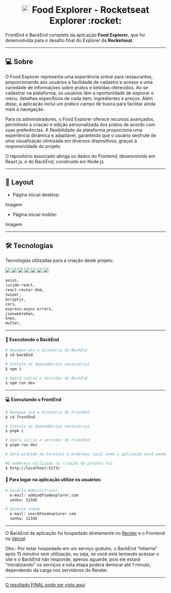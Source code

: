 <p align="center">
  <h1 align="center"><img src="https://food-explorer-phi.vercel.app/assets/logo-AgsKAfyZ.svg" width="25px"> Food Explorer - Rocketseat Explorer :rocket:</h1>
</p>

FrontEnd e BackEnd completo da aplicação <strong>Food Explorer</strong>, que foi desenvolvida para o desafio final do Explorer da <strong>Rocketseat</strong>.

___

## 💻 Sobre
O Food Explorer representa uma experiência online para restaurantes, proporcionando aos usuários a facilidade de cadastro e acesso a uma variedade de informações sobre pratos e bebidas oferecidos. Ao se cadastrar na plataforma, os usuários têm a oportunidade de explorar o menu, detalhes específicos de cada item, ingredientes e preços. Além disso, a aplicação inclui um prático campo de busca para facilitar ainda mais a navegação.

Para os administradores, o Food Explorer oferece recursos avançados, permitindo a criação e edição personalizada dos pratos de acordo com suas preferências. A flexibilidade da plataforma proporciona uma experiência dinâmica e adaptável, garantindo que o usuário desfrute de uma visualização otimizada em diversos dispositivos, graças à responsividade do projeto.

O repositório associado abriga os dados do Frontend, desenvolvido em React.js, e do BackEnd, construído em Node.js.

___

## 🎨 Layout
 - Página inicial desktop:

Imagem
 
 - Página inicial mobile:

Imagem
___

## 🛠 Tecnologias

Tecnologias utilizadas para a criação deste projeto:

<a href="https://pt-br.react.dev/" target="_blank"><img src="https://skillicons.dev/icons?i=react"/></a>
<a href="https://nodejs.org/en/" target="_blank"><img src="https://skillicons.dev/icons?i=nodejs"/></a>
<a href="https://pnpm.io/pt/" target="_blank"><img src="https://skillicons.dev/icons?i=pnpm"/></a>
<a href="https://vitejs.dev/" target="_blank"><img src="https://skillicons.dev/icons?i=vite"/></a>
<a href="https://expressjs.com" target="_blank"><img src="https://skillicons.dev/icons?i=express"/></a>
<a href="https://www.sqlite.org/" target="_blank"><img src="https://skillicons.dev/icons?i=sqlite"/></a>
<a href="https://styled-components.com/" target="_blank"><img src="https://skillicons.dev/icons?i=styledcomponents"/></a>

```bash
axios,
lucide-react,
react-router-dom,
swiper,
bcryptjs,
cors,
express-async-errors,
jsonwebtoken,
knex,
multer,
```

___

#### 🚧 Executando o BackEnd
```bash
# Navegue até o diretório do BackEnd
$ cd backEnd

# Instale as dependências necessárias
$ npm i

# Agora inicie o servidor do BackEnd
$ npm run dev
```
___

#### 💻 Executando o FrontEnd
```bash
# Navegue até o diretório do FrontEnd
$ cd frontEnd

# Instale as dependências necessárias
$ pnpm i

# Agora inicie o servidor do FrontEnd
$ pnpm run dev

# Será exibido no terminal o endereço local onde a aplicação está sendo executada, acesse este endereço em seu navegador ou segure a tecla CTRL e clique no link.

#O endereço utilizado na criação do projeto foi:
$ http://localhost:5173/
```

#### 🔑 Para logar na aplicação utilize os usuários:

```bash
# Usuário Administrator
  e-mail: admin@foodexplorer.com
  senha: 12345

# Usuário comum
  e-mail: user@foodexplorer.com
  senha: 12345
```
___

O BackEnd da aplicação foi hospedado diretamente no [Render](https://render.com/) e o Frontend na [Vercel](https://vercel.com/).

Obs.: Por estar hospedado em um serviço gratuito, o BackEnd "hiberna" após 15 minutos sem utilização, ou seja, se você está tentando acessar o site e o BackEnd não responde, apenas aguarde, pois ele estará "inicializando" os serviços e esta etapa poderá demorar até 1 minuto, dependendo da carga nos servidores do Render.
___

[O resultado FINAL pode ser visto aqui](https://foodexplorer-rocketseat.vercel.app/)
